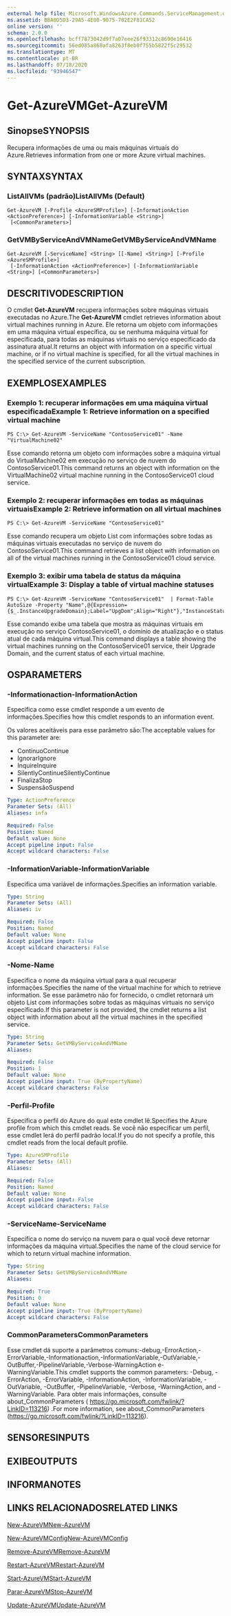 ```yaml
---
external help file: Microsoft.WindowsAzure.Commands.ServiceManagement.dll-Help.xml
ms.assetid: BBA0D5D3-29A5-4E00-9075-702E2F81CA52
online version: ''
schema: 2.0.0
ms.openlocfilehash: bcff7873042d9f7a07eee26f93312c8690e16416
ms.sourcegitcommit: 56ed085a868afa8263f8eb0f755b5822f5c29532
ms.translationtype: MT
ms.contentlocale: pt-BR
ms.lasthandoff: 07/18/2020
ms.locfileid: "93946547"
---
```

# <span data-ttu-id="ecfe1-101">Get-AzureVM</span><span class="sxs-lookup"><span data-stu-id="ecfe1-101">Get-AzureVM</span></span>

## <span data-ttu-id="ecfe1-102">Sinopse</span><span class="sxs-lookup"><span data-stu-id="ecfe1-102">SYNOPSIS</span></span>
<span data-ttu-id="ecfe1-103">Recupera informações de uma ou mais máquinas virtuais do Azure.</span><span class="sxs-lookup"><span data-stu-id="ecfe1-103">Retrieves information from one or more Azure virtual machines.</span></span>

## <span data-ttu-id="ecfe1-104">SYNTAX</span><span class="sxs-lookup"><span data-stu-id="ecfe1-104">SYNTAX</span></span>

### <span data-ttu-id="ecfe1-105">ListAllVMs (padrão)</span><span class="sxs-lookup"><span data-stu-id="ecfe1-105">ListAllVMs (Default)</span></span>
```
Get-AzureVM [-Profile <AzureSMProfile>] [-InformationAction <ActionPreference>] [-InformationVariable <String>]
 [<CommonParameters>]
```

### <span data-ttu-id="ecfe1-106">GetVMByServiceAndVMName</span><span class="sxs-lookup"><span data-stu-id="ecfe1-106">GetVMByServiceAndVMName</span></span>
```
Get-AzureVM [-ServiceName] <String> [[-Name] <String>] [-Profile <AzureSMProfile>]
 [-InformationAction <ActionPreference>] [-InformationVariable <String>] [<CommonParameters>]
```

## <span data-ttu-id="ecfe1-107">DESCRITIVO</span><span class="sxs-lookup"><span data-stu-id="ecfe1-107">DESCRIPTION</span></span>
<span data-ttu-id="ecfe1-108">O cmdlet **Get-AzureVM** recupera informações sobre máquinas virtuais executadas no Azure.</span><span class="sxs-lookup"><span data-stu-id="ecfe1-108">The **Get-AzureVM** cmdlet retrieves information about virtual machines running in Azure.</span></span>
<span data-ttu-id="ecfe1-109">Ele retorna um objeto com informações em uma máquina virtual específica, ou se nenhuma máquina virtual for especificada, para todas as máquinas virtuais no serviço especificado da assinatura atual.</span><span class="sxs-lookup"><span data-stu-id="ecfe1-109">It returns an object with information on a specific virtual machine, or if no virtual machine is specified, for all the virtual machines in the specified service of the current subscription.</span></span>

## <span data-ttu-id="ecfe1-110">EXEMPLOS</span><span class="sxs-lookup"><span data-stu-id="ecfe1-110">EXAMPLES</span></span>

### <span data-ttu-id="ecfe1-111">Exemplo 1: recuperar informações em uma máquina virtual especificada</span><span class="sxs-lookup"><span data-stu-id="ecfe1-111">Example 1: Retrieve information on a specified virtual machine</span></span>
```
PS C:\> Get-AzureVM -ServiceName "ContosoService01" -Name "VirtualMachine02"
```

<span data-ttu-id="ecfe1-112">Esse comando retorna um objeto com informações sobre a máquina virtual do VirtualMachine02 em execução no serviço de nuvem do ContosoService01.</span><span class="sxs-lookup"><span data-stu-id="ecfe1-112">This command returns an object with information on the VirtualMachine02 virtual machine running in the ContosoService01 cloud service.</span></span>

### <span data-ttu-id="ecfe1-113">Exemplo 2: recuperar informações em todas as máquinas virtuais</span><span class="sxs-lookup"><span data-stu-id="ecfe1-113">Example 2: Retrieve information on all virtual machines</span></span>
```
PS C:\> Get-AzureVM -ServiceName "ContosoService01"
```

<span data-ttu-id="ecfe1-114">Esse comando recupera um objeto List com informações sobre todas as máquinas virtuais executadas no serviço de nuvem do ContosoService01.</span><span class="sxs-lookup"><span data-stu-id="ecfe1-114">This command retrieves a list object with information on all of the virtual machines running in the ContosoService01 cloud service.</span></span>

### <span data-ttu-id="ecfe1-115">Exemplo 3: exibir uma tabela de status da máquina virtual</span><span class="sxs-lookup"><span data-stu-id="ecfe1-115">Example 3: Display a table of virtual machine statuses</span></span>
```
PS C:\> Get-AzureVM -ServiceName "ContosoService01"  | Format-Table AutoSize -Property "Name",@{Expression={$_.InstanceUpgradeDomain};Label="UpgDom";Align="Right"},"InstanceStatus"
```

<span data-ttu-id="ecfe1-116">Esse comando exibe uma tabela que mostra as máquinas virtuais em execução no serviço ContosoService01, o domínio de atualização e o status atual de cada máquina virtual.</span><span class="sxs-lookup"><span data-stu-id="ecfe1-116">This command displays a table showing the virtual machines running on the ContosoService01 service, their Upgrade Domain, and the current status of each virtual machine.</span></span>

## <span data-ttu-id="ecfe1-117">OS</span><span class="sxs-lookup"><span data-stu-id="ecfe1-117">PARAMETERS</span></span>

### <span data-ttu-id="ecfe1-118">-Informationaction</span><span class="sxs-lookup"><span data-stu-id="ecfe1-118">-InformationAction</span></span>
<span data-ttu-id="ecfe1-119">Especifica como esse cmdlet responde a um evento de informações.</span><span class="sxs-lookup"><span data-stu-id="ecfe1-119">Specifies how this cmdlet responds to an information event.</span></span>

<span data-ttu-id="ecfe1-120">Os valores aceitáveis para esse parâmetro são:</span><span class="sxs-lookup"><span data-stu-id="ecfe1-120">The acceptable values for this parameter are:</span></span>

- <span data-ttu-id="ecfe1-121">Contínuo</span><span class="sxs-lookup"><span data-stu-id="ecfe1-121">Continue</span></span>
- <span data-ttu-id="ecfe1-122">Ignorar</span><span class="sxs-lookup"><span data-stu-id="ecfe1-122">Ignore</span></span>
- <span data-ttu-id="ecfe1-123">Inquire</span><span class="sxs-lookup"><span data-stu-id="ecfe1-123">Inquire</span></span>
- <span data-ttu-id="ecfe1-124">SilentlyContinue</span><span class="sxs-lookup"><span data-stu-id="ecfe1-124">SilentlyContinue</span></span>
- <span data-ttu-id="ecfe1-125">Finaliza</span><span class="sxs-lookup"><span data-stu-id="ecfe1-125">Stop</span></span>
- <span data-ttu-id="ecfe1-126">Suspensão</span><span class="sxs-lookup"><span data-stu-id="ecfe1-126">Suspend</span></span>

```yaml
Type: ActionPreference
Parameter Sets: (All)
Aliases: infa

Required: False
Position: Named
Default value: None
Accept pipeline input: False
Accept wildcard characters: False
```

### <span data-ttu-id="ecfe1-127">-InformationVariable</span><span class="sxs-lookup"><span data-stu-id="ecfe1-127">-InformationVariable</span></span>
<span data-ttu-id="ecfe1-128">Especifica uma variável de informações.</span><span class="sxs-lookup"><span data-stu-id="ecfe1-128">Specifies an information variable.</span></span>

```yaml
Type: String
Parameter Sets: (All)
Aliases: iv

Required: False
Position: Named
Default value: None
Accept pipeline input: False
Accept wildcard characters: False
```

### <span data-ttu-id="ecfe1-129">-Nome</span><span class="sxs-lookup"><span data-stu-id="ecfe1-129">-Name</span></span>
<span data-ttu-id="ecfe1-130">Especifica o nome da máquina virtual para a qual recuperar informações.</span><span class="sxs-lookup"><span data-stu-id="ecfe1-130">Specifies the name of the virtual machine for which to retrieve information.</span></span>
<span data-ttu-id="ecfe1-131">Se esse parâmetro não for fornecido, o cmdlet retornará um objeto List com informações sobre todas as máquinas virtuais no serviço especificado.</span><span class="sxs-lookup"><span data-stu-id="ecfe1-131">If this parameter is not provided, the cmdlet returns a list object with information about all the virtual machines in the specified service.</span></span>

```yaml
Type: String
Parameter Sets: GetVMByServiceAndVMName
Aliases: 

Required: False
Position: 1
Default value: None
Accept pipeline input: True (ByPropertyName)
Accept wildcard characters: False
```

### <span data-ttu-id="ecfe1-132">-Perfil</span><span class="sxs-lookup"><span data-stu-id="ecfe1-132">-Profile</span></span>
<span data-ttu-id="ecfe1-133">Especifica o perfil do Azure do qual este cmdlet lê.</span><span class="sxs-lookup"><span data-stu-id="ecfe1-133">Specifies the Azure profile from which this cmdlet reads.</span></span>
<span data-ttu-id="ecfe1-134">Se você não especificar um perfil, esse cmdlet lerá do perfil padrão local.</span><span class="sxs-lookup"><span data-stu-id="ecfe1-134">If you do not specify a profile, this cmdlet reads from the local default profile.</span></span>

```yaml
Type: AzureSMProfile
Parameter Sets: (All)
Aliases: 

Required: False
Position: Named
Default value: None
Accept pipeline input: False
Accept wildcard characters: False
```

### <span data-ttu-id="ecfe1-135">-ServiceName</span><span class="sxs-lookup"><span data-stu-id="ecfe1-135">-ServiceName</span></span>
<span data-ttu-id="ecfe1-136">Especifica o nome do serviço na nuvem para o qual você deve retornar informações da máquina virtual.</span><span class="sxs-lookup"><span data-stu-id="ecfe1-136">Specifies the name of the cloud service for which to return virtual machine information.</span></span>

```yaml
Type: String
Parameter Sets: GetVMByServiceAndVMName
Aliases: 

Required: True
Position: 0
Default value: None
Accept pipeline input: True (ByPropertyName)
Accept wildcard characters: False
```

### <span data-ttu-id="ecfe1-137">CommonParameters</span><span class="sxs-lookup"><span data-stu-id="ecfe1-137">CommonParameters</span></span>
<span data-ttu-id="ecfe1-138">Esse cmdlet dá suporte a parâmetros comuns:-debug,-ErrorAction,-ErrorVariable,-Informationaction,-InformationVariable,-OutVariable,-OutBuffer,-PipelineVariable,-Verbose-WarningAction e-WarningVariable.</span><span class="sxs-lookup"><span data-stu-id="ecfe1-138">This cmdlet supports the common parameters: -Debug, -ErrorAction, -ErrorVariable, -InformationAction, -InformationVariable, -OutVariable, -OutBuffer, -PipelineVariable, -Verbose, -WarningAction, and -WarningVariable.</span></span> <span data-ttu-id="ecfe1-139">Para obter mais informações, consulte about_CommonParameters ( https://go.microsoft.com/fwlink/?LinkID=113216) .</span><span class="sxs-lookup"><span data-stu-id="ecfe1-139">For more information, see about_CommonParameters (https://go.microsoft.com/fwlink/?LinkID=113216).</span></span>

## <span data-ttu-id="ecfe1-140">SENSORES</span><span class="sxs-lookup"><span data-stu-id="ecfe1-140">INPUTS</span></span>

## <span data-ttu-id="ecfe1-141">EXIBE</span><span class="sxs-lookup"><span data-stu-id="ecfe1-141">OUTPUTS</span></span>

## <span data-ttu-id="ecfe1-142">INFORMA</span><span class="sxs-lookup"><span data-stu-id="ecfe1-142">NOTES</span></span>

## <span data-ttu-id="ecfe1-143">LINKS RELACIONADOS</span><span class="sxs-lookup"><span data-stu-id="ecfe1-143">RELATED LINKS</span></span>

[<span data-ttu-id="ecfe1-144">New-AzureVM</span><span class="sxs-lookup"><span data-stu-id="ecfe1-144">New-AzureVM</span></span>](./New-AzureVM.md)

[<span data-ttu-id="ecfe1-145">New-AzureVMConfig</span><span class="sxs-lookup"><span data-stu-id="ecfe1-145">New-AzureVMConfig</span></span>](./New-AzureVMConfig.md)

[<span data-ttu-id="ecfe1-146">Remove-AzureVM</span><span class="sxs-lookup"><span data-stu-id="ecfe1-146">Remove-AzureVM</span></span>](./Remove-AzureVM.md)

[<span data-ttu-id="ecfe1-147">Restart-AzureVM</span><span class="sxs-lookup"><span data-stu-id="ecfe1-147">Restart-AzureVM</span></span>](./Restart-AzureVM.md)

[<span data-ttu-id="ecfe1-148">Start-AzureVM</span><span class="sxs-lookup"><span data-stu-id="ecfe1-148">Start-AzureVM</span></span>](./Start-AzureVM.md)

[<span data-ttu-id="ecfe1-149">Parar-AzureVM</span><span class="sxs-lookup"><span data-stu-id="ecfe1-149">Stop-AzureVM</span></span>](./Stop-AzureVM.md)

[<span data-ttu-id="ecfe1-150">Update-AzureVM</span><span class="sxs-lookup"><span data-stu-id="ecfe1-150">Update-AzureVM</span></span>](./Update-AzureVM.md)


